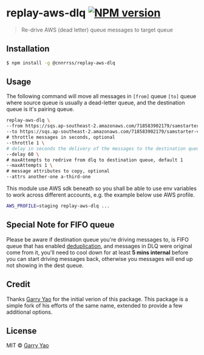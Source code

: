 # replay-aws-dlq [![NPM version][npm-image]][npm-url]
> Re-drive AWS (dead letter) queue messages to target queue

## Installation

```sh
$ npm install -g @cnnrrss/replay-aws-dlq
```

## Usage
The following command will move all messages in `[from]` queue `[to]` queue where source queue is usually a dead-letter queue, and the destination queue is it's pairing queue. 

```bash
replay-aws-dlq \
--from https://sqs.ap-southeast-2.amazonaws.com/718583902179/samstarter-v2-UploadAssetDLQ-XXFMZ0C9N5KP \
--to https://sqs.ap-southeast-2.amazonaws.com/718583902179/samstarter-v2-UploadAsset-1CF6W6RO07PGF \
# throttle messages in seconds, optional
--throttle 1 \ 
# delay in seconds the delivery of the messages to the destination queue, optional
--delay 60 \
# maxAttempts to redrive from dlq to destination queue, default 1
--maxAttempts 1 \
# message attributes to copy, optional
--attrs another-one a-third-one
```

This module use AWS sdk beneath so you shall be able to use env variables to work across different accounts, e.g. the example below use AWS profile.

```bash
AWS_PROFILE=staging replay-aws-dlq ...
```

## Special Note for FIFO queue
Please be aware if destination queue you're driving messages to, is FIFO queue that has enabled [deduplication](https://docs.aws.amazon.com/AWSSimpleQueueService/latest/SQSDeveloperGuide/FIFO-queues.html#FIFO-queues-exactly-once-processing), and messages in DLQ were original come from it, you'll need to cool down for at least **5 mins internal** before you can start driving messages back, otherwise you messages will end up not showing in the dest queue.   

## Credit

Thanks [Garry Yao](https://github.com/garryyao/replay-aws-dlq) for the initial verion of this package. This package is a simple fork of his efforts of the same name, extended to provide a few additional options.

## License

MIT © [Garry Yao]()


[npm-image]: https://badge.fury.io/js/@cnnrrss%2Freplay-aws-dlq.svg
[npm-url]: https://npmjs.org/package/@cnnrrss/replay-aws-dlq
